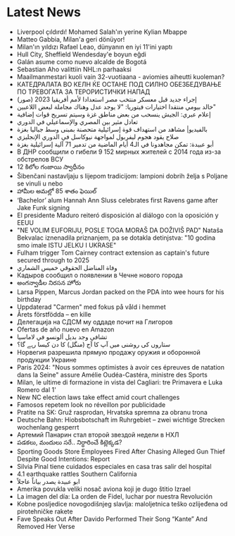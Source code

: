 # Latest News
-  Liverpool çıldırdı! Mohamed Salah'ın yerine Kylian Mbappe
-  Matteo Gabbia, Milan'a geri dönüyor!
-  Milan'ın yıldızı Rafael Leao, dünyanın en iyi 11'ini yaptı
-  Hull City, Sheffield Wendesday'e boyun eğdi
-  Galán asume como nuevo alcalde de Bogotá
-  Sebastian Aho valittiin NHL:n parhaaksi
-  Maailmanmestari kuoli vain 32-vuotiaana - aviomies aiheutti kuoleman?
-  КАТЕДРАЛАТА ВО КЕЛН ЌЕ ОСТАНЕ ПОД СИЛНО ОБЕЗБЕДУВАЊЕ ПО ТРЕВОГАТА ЗА ТЕРОРИСТИЧКИ НАПАД
-  إجراء جديد قبل معسكر منتخب مصر استعدادا لأمم أفريقيا 2023 (صور)
-  خالد بيومي منتقدا اختيارات فيتوريا: "لا يوجد عدل وهناك مجاملة لبعض اللاعبين"
-  إعلام عبري: الجيش ينسحب من بعض مناطق غزة وسيتم تسريح قوات إضافية
-  تعادل مثير بين المصري والإسماعيلي في الدوري
-  بالفيديو| مشاهد من استهداف قوة إسرائيلية متحصنة بمبنى وسط جباليا بغزة
-  صلاح يقود هجوم ليفربول لمواجهة نيوكاسل في الدوري الإنجليزي
-  أبو عبيدة: تمكن مجاهدونا في الـ4 أيام الماضية من تدمير 71 آلية إسرائيلية بغزة
-  В ДНР сообщили о гибели 9 152 мирных жителей с 2014 года из-за обстрелов ВСУ
-  12 కిలోల గంజాయి స్వాధీనం
-  Šibenčani nastavljaju s lijepom tradicijom: lampioni dobrih želja s Poljane se vinuli u nebo
-  హామీల అమల్లో 85 శాతం ఫెయిల్‌
-  ‘Bachelor’ alum Hannah Ann Sluss celebrates first Ravens game after Jake Funk signing
-  El presidente Maduro reiteró disposición al diálogo con la oposición y EEUU
-  "NE VOLIM EUFORIJU, POSLE TOGA MORAŠ DA DOŽIVIŠ PAD" Nataša Bekvalac iznenadila priznanjem, pa se dotakla detinjstva: "10 godina smo imale ISTU JELKU I UKRASE"
-  Fulham trigger Tom Cairney contract extension as captain's future secured through to 2025
-  وفاة المناضل الحقوقي خميس الشماري
-  Кадыров сообщил о появлении в Чечне нового города
-  అంగన్వాడీల నిరసన హోరు
-  Larsa Pippen, Marcus Jordan packed on the PDA into wee hours for his birthday
-  Uppdaterad "Carmen" med fokus på våld i hemmet
-  Årets förstfödda – en kille
-  Делегација на СДСМ му оддаде почит на Глигоров
-  Ofertas de año nuevo en Amazon
-  تشافي وجد بديل ألونسو في لاماسيا
-  ستاروں کی روشنی میں آپ کا آج (منگل) کا دن کیسا رہے گا؟
-  Норвегия разрешила прямую продажу оружия и оборонной продукции Украине
-  Paris 2024: "Nous sommes optimistes à avoir ces épreuves de natation dans la Seine" assure Amélie Oudéa-Castéra, ministre des Sports
-  Milan, le ultime di formazione in vista del Cagliari: tre Primavera e Luka Romero dal 1'
-  New NC election laws take effect amid court challenges
-  Famosos repetem look no réveillon por publicidade
-  Pratite na SK: Gruž rasprodan, Hrvatska spremna za obranu trona
-  Deutsche Bahn: Hiobsbotschaft im Ruhrgebiet – zwei wichtige Strecken wochenlang gesperrt
-  Артемий Панарин стал второй звездой недели в НХЛ
-  పడకలు, మందులు సరే.. నిర్ధారించే కిట్లెక్కడ?
-  Sporting Goods Store Employees Fired After Chasing Alleged Gun Thief Despite Good Intentions: Report
-  Silvia Pinal tiene cuidados especiales en casa tras salir del hospital
-  4.1 earthquake rattles Southern California
-  ابو عبيدة يصدر بياناً عاجلاً
-  Amerika povukla veliki nosač aviona koji je dugo štitio Izrael
-  La imagen del día: La orden de Fidel, luchar por nuestra Revolución
-  Kobne posljedice novogodišnjeg slavlja: maloljetnica teško ozlijeđena od pirotehničke rakete
-  Fave Speaks Out After Davido Performed Their Song “Kante” And Removed Her Verse
